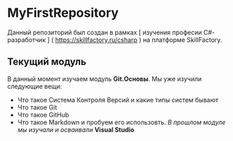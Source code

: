 # MyFirstRepository
Данный репозиторий был создан в рамках [ изучения професии C#-разработчик ] ( https://skillfactory.ru/csharp ) на платформе SkillFactory.
## Текущий модуль
В данный момент изучаем модуль **Git.Основы**.
Мы уже изучили следующие вещи:
* Что такое Система Контроля Версий и какие типы систем бывают
* Что такое Git
* Что такое GitHub
* Что такое Markdown и пробуем его использовть.
 *В прошлом модуле мы изучали и осваивали* **Visual Studio**
